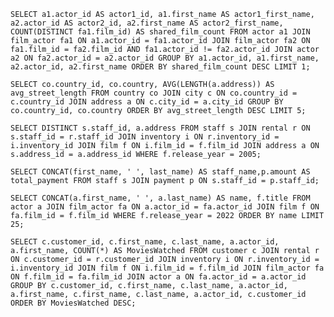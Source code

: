 [//]: # (-- Q.1 Query to Find Actors Who Have Collaborated the Most.)

`SELECT a1.actor_id AS actor1_id,
a1.first_name AS actor1_first_name,
a2.actor_id AS actor2_id,
a2.first_name AS actor2_first_name,
COUNT(DISTINCT fa1.film_id) AS shared_film_count
FROM actor a1
JOIN film_actor fa1 ON a1.actor_id = fa1.actor_id
JOIN film_actor fa2 ON fa1.film_id = fa2.film_id AND fa1.actor_id != fa2.actor_id
JOIN actor a2 ON fa2.actor_id = a2.actor_id
GROUP BY a1.actor_id, a1.first_name, a2.actor_id, a2.first_name
ORDER BY shared_film_count DESC
LIMIT 1;`

[//]: # (-- Query to Find Countries with the Longest Average Address Street Length.)

`SELECT co.country_id, co.country, AVG(LENGTH(a.address)) AS avg_street_length
FROM country co
JOIN city c ON co.country_id = c.country_id
JOIN address a ON c.city_id = a.city_id
GROUP BY co.country_id, co.country
ORDER BY avg_street_length DESC
LIMIT 5;`

[//]: # (--Find the Location of stores whose goods are used for making films whose release year is 2005.)

`SELECT DISTINCT s.staff_id, a.address
FROM staff s
JOIN rental r ON s.staff_id = r.staff_id
JOIN inventory i ON r.inventory_id = i.inventory_id
JOIN film f ON i.film_id = f.film_id
JOIN address a ON s.address_id = a.address_id
WHERE f.release_year = 2005;`

[//]: # (-- select the staffs firstname and lastname in one column and their whole payment)

`SELECT CONCAT(first_name, ' ', last_name) AS staff_name,p.amount AS total_payment
FROM staff s JOIN payment p ON s.staff_id = p.staff_id;`

[//]: # ( select 25 the actors firstname and lastname in one column named as name and their film names who have released in)

[//]: # (recent year 2022 order by name)

`SELECT CONCAT(a.first_name, ' ', a.last_name) AS name, f.title
FROM actor a
JOIN film_actor fa ON a.actor_id = fa.actor_id
JOIN film f ON fa.film_id = f.film_id
WHERE f.release_year = 2022
ORDER BY name
LIMIT 25;`

[//]: # (Determine which customer watch how many movies of particular actor.)
`SELECT
c.customer_id,
c.first_name,
c.last_name,
a.actor_id,
a.first_name,
COUNT(*) AS MoviesWatched
FROM customer c
JOIN rental r ON c.customer_id = r.customer_id
JOIN inventory i ON r.inventory_id = i.inventory_id
JOIN film f ON i.film_id = f.film_id
JOIN film_actor fa ON f.film_id = fa.film_id
JOIN actor a ON fa.actor_id = a.actor_id
GROUP BY c.customer_id, c.first_name, c.last_name, a.actor_id, a.first_name, c.first_name, c.last_name, a.actor_id, c.customer_id
ORDER BY MoviesWatched DESC;`


